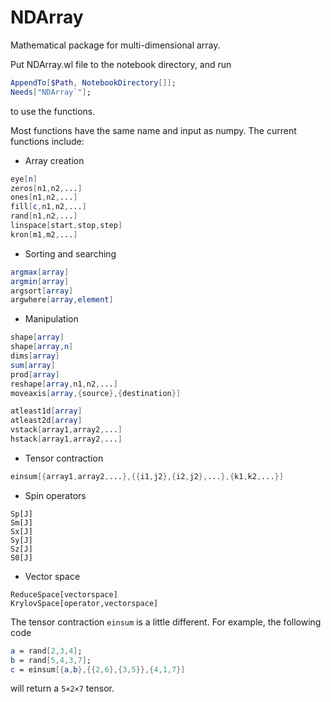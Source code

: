 # NDArray
Mathematical package for multi-dimensional array.

Put NDArray.wl file to the notebook directory, and run
```mathematica
AppendTo[$Path, NotebookDirectory[]];
Needs["NDArray`"];
```
to use the functions.

Most functions have the same name and input as numpy. The current functions include:
- Array creation
```mathematica
eye[n]
zeros[n1,n2,...]
ones[n1,n2,...]
fill[c,n1,n2,...]
rand[n1,n2,...]
linspace[start,stop,step]
kron[m1,m2,...]
```
- Sorting and searching
```mathematica
argmax[array]
argmin[array]
argsort[array]
argwhere[array,element]
```
- Manipulation
```mathematica
shape[array]
shape[array,n]
dims[array]
sum[array]
prod[array]
reshape[array,n1,n2,...]
moveaxis[array,{source},{destination}]

atleast1d[array]
atleast2d[array]
vstack[array1,array2,...]
hstack[array1,array2,...]
```
- Tensor contraction
```mathematica
einsum[{array1,array2,...},{{i1,j2},{i2,j2},...},{k1,k2,...}]
```
- Spin operators
```
Sp[J]
Sm[J]
Sx[J]
Sy[J]
Sz[J]
S0[J]
```
- Vector space
```
ReduceSpace[vectorspace]
KrylovSpace[operator,vectorspace]
```
The tensor contraction ```einsum``` is a little different. For example, the following code
```mathematica
a = rand[2,3,4];
b = rand[5,4,3,7];
c = einsum[{a,b},{{2,6},{3,5}},{4,1,7}]
```
will return a ```5×2×7``` tensor.
